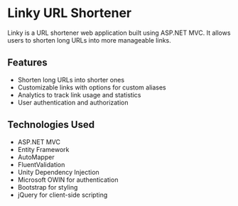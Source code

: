 # Linky URL Shortener

Linky is a URL shortener web application built using ASP.NET MVC. It allows users to shorten long URLs into more manageable links. 

## Features
- Shorten long URLs into shorter ones
- Customizable links with options for custom aliases
- Analytics to track link usage and statistics
- User authentication and authorization

## Technologies Used
- ASP.NET MVC
- Entity Framework
- AutoMapper
- FluentValidation
- Unity Dependency Injection
- Microsoft OWIN for authentication
- Bootstrap for styling
- jQuery for client-side scripting
